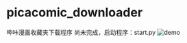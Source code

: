 # picacomic_downloader
哔咔漫画收藏夹下载程序
尚未完成，启动程序：start.py
![demo](https://www.muyoo.top/usr/uploads/2020/04/2595373033.png)
